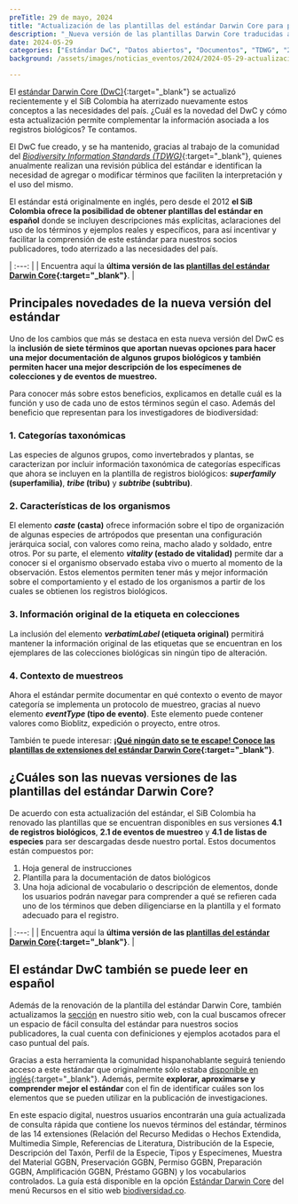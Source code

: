 ```yaml
---
preTitle: 29 de mayo, 2024
title: "Actualización de las plantillas del estándar Darwin Core para publicar datos sobre biodiversidad"
description: "_Nueva versión de las plantillas Darwin Core traducidas al español para apoyar el uso e implementación del estándar para la publicación de datos sobre biodiversidad en la comunidad hispanohablante._"
date: 2024-05-29
categories: ["Estándar DwC", "Datos abiertos", "Documentos", "TDWG", "2024"]
background: /assets/images/noticias_eventos/2024/2024-05-29-actualizacion-plantillas-dwc.jpg

---
```


El [estándar Darwin Core (DwC)](https://dwc.tdwg.org/){:target="_blank"}  se actualizó recientemente y el SiB Colombia ha aterrizado nuevamente estos conceptos a las necesidades del país. ¿Cuál es la novedad del DwC y cómo esta actualización permite complementar la información asociada a los registros biológicos? Te contamos.

El DwC fue creado, y se ha mantenido, gracias al trabajo de la comunidad del _[Biodiversity Information Standards (TDWG)](https://www.tdwg.org/)_{:target="_blank"}, quienes anualmente realizan una revisión pública del estándar e identifican la necesidad de agregar o modificar términos que faciliten la interpretación y el uso del mismo.

El estándar está originalmente en inglés, pero desde el 2012 **el SiB Colombia ofrece la posibilidad de obtener plantillas del estándar en español** donde se incluyen descripciones más explícitas, aclaraciones del uso de los términos y ejemplos reales y específicos, para así incentivar y facilitar la comprensión de este estándar para nuestros socios publicadores, todo aterrizado a las necesidades del país.

| :---: |
| Encuentra aquí la **última versión de las [plantillas del estándar Darwin Core](https://biodiversidad.co/recursos/plantillas-dwc/){:target="_blank"}**. |

## Principales novedades de la nueva versión del estándar

Uno de los cambios que más se destaca en esta nueva versión del DwC es la **inclusión de siete términos que aportan nuevas opciones para hacer una mejor documentación de algunos grupos biológicos y también permiten hacer una mejor descripción de los especímenes de colecciones y de eventos de muestreo.**

Para conocer más sobre estos beneficios, explicamos en detalle cuál es la función y uso de cada uno de estos términos según el caso. Además del beneficio que representan para los investigadores de biodiversidad:

### 1. Categorías taxonómicas

Las especies de algunos grupos, como invertebrados y plantas, se caracterizan por incluir información taxonómica de categorías específicas que ahora se incluyen en la plantilla de registros biológicos: **_superfamily_ (superfamilia)**, **_tribe_ (tribu)** y **_subtribe_ (subtribu)**.

### 2. Características de los organismos

El elemento **_caste_ (casta)** ofrece información sobre el tipo de organización de algunas especies de artrópodos que presentan una configuración jerárquica social, con valores como reina, macho alado y soldado, entre otros. Por su parte, el elemento **_vitality_ (estado de vitalidad)** permite dar a conocer si el organismo observado estaba vivo o muerto al momento de la observación. Estos elementos permiten tener más y mejor información sobre el comportamiento y el estado de los organismos a partir de los cuales se obtienen los registros biológicos.

### 3. Información original de la etiqueta en colecciones

La inclusión del elemento **_verbatimLabel_ (etiqueta original)** permitirá mantener la información original de las etiquetas que se encuentran en los ejemplares de las colecciones biológicas sin ningún tipo de alteración.

### 4. Contexto de muestreos

Ahora el estándar permite documentar en qué contexto o evento de mayor categoría se implementa un protocolo de muestreo, gracias al nuevo elemento **_eventType_ (tipo de evento)**. Este elemento puede contener valores como Bioblitz, expedición o proyecto, entre otros.

También te puede interesar: **[¡Qué ningún dato se te escape! Conoce las plantillas de extensiones del estándar Darwin Core](https://biodiversidad.co/post/2022/extensiones-dwc){:target="_blank"}**.

## ¿Cuáles son las nuevas versiones de las plantillas del estándar Darwin Core?

De acuerdo con esta actualización del estándar, el SiB Colombia ha renovado las plantillas que se encuentran disponibles en sus versiones **4.1 de registros biológicos**, **2.1 de eventos de muestreo** y **4.1 de listas de especies** para ser descargadas desde nuestro portal. Estos documentos están compuestos por:

1. Hoja general de instrucciones
2. Plantilla para la documentación de datos biológicos
3. Una hoja adicional de vocabulario o descripción de elementos, donde los usuarios podrán navegar para comprender a qué se refieren cada uno de los términos que deben diligenciarse en la plantilla y el formato adecuado para el registro.

| :---: |
| Encuentra aquí la **última versión de las [plantillas del estándar Darwin Core](https://biodiversidad.co/recursos/plantillas-dwc/){:target="_blank"}**. |

## El estándar DwC también se puede leer en español

Además de la renovación de la plantilla del estándar Darwin Core, también actualizamos la [sección](/elementos-darwin-core) en nuestro sitio web, con la cual buscamos ofrecer un espacio de fácil consulta del estándar para nuestros socios publicadores, la cual cuenta con definiciones y ejemplos acotados para el caso puntual del país.

Gracias a esta herramienta la comunidad hispanohablante seguirá teniendo acceso a este estándar que originalmente sólo estaba [disponible en inglés](https://dwc.tdwg.org/terms/){:target="_blank"}. Además, permite **explorar, aproximarse y comprender mejor el estándar** con el fin de identificar cuáles son los elementos que se pueden utilizar en la publicación de investigaciones.

En este espacio digital, nuestros usuarios encontrarán una guía actualizada de consulta rápida que contiene los nuevos términos del estándar, términos de las 14 extensiones (Relación del Recurso Medidas o Hechos Extendida, Multimedia Simple, Referencias de Literatura, Distribución de la Especie, Descripción del Taxón, Perfil de la Especie, Tipos y Especímenes, Muestra del Material GGBN, Preservación GGBN, Permiso GGBN, Preparación GGBN, Amplificación GGBN, Préstamo GGBN) y los vocabularios controlados. La guía está disponible en la opción [Estándar Darwin Core](https://biodiversidad.co/elementos-darwin-core) del menú Recursos en el sitio web [biodiversidad.co](https://biodiversidad.co/).
